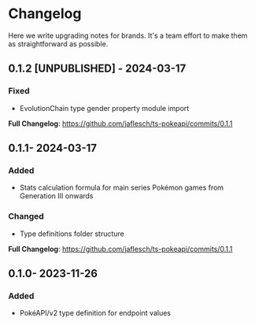 # Changelog

Here we write upgrading notes for brands. It's a team effort to make them as
straightforward as possible.

## 0.1.2 [UNPUBLISHED] - 2024-03-17
 
### Fixed
- EvolutionChain type gender property module import


**Full Changelog**: https://github.com/jaflesch/ts-pokeapi/commits/0.1.1

## 0.1.1- 2024-03-17
 
### Added
- Stats calculation formula for main series Pokémon games from Generation III onwards

### Changed
- Type definitions folder structure

**Full Changelog**: https://github.com/jaflesch/ts-pokeapi/commits/0.1.1

## 0.1.0- 2023-11-26
 
### Added
- PokéAPI/v2 type definition for endpoint values